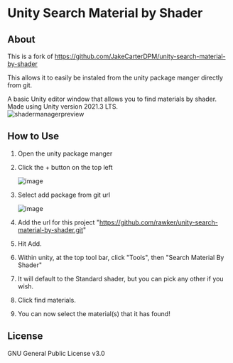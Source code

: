 # Unity Search Material by Shader  
## About  
This is a fork of https://github.com/JakeCarterDPM/unity-search-material-by-shader 

This allows it to easily be instaled from the unity package manger directly from git.

A basic Unity editor window that allows you to find materials by shader. Made using Unity version 2021.3 LTS.  
![shadermanagerpreview](https://user-images.githubusercontent.com/37534421/225279210-10167a51-5fff-408c-973e-1e1c7acaef68.png)


## How to Use  
1. Open the unity package manger
2. Click the + button on the top left

   ![image](https://github.com/rawker/unity-search-material-by-shader/assets/1731902/31f631c9-a871-40da-8064-0498a7d7b336)
   
4. Select add package from git url

   ![image](https://github.com/rawker/unity-search-material-by-shader/assets/1731902/024002dc-bfef-43a4-82fb-7fa5a6f0feac)
   
6. Add the url for this project "https://github.com/rawker/unity-search-material-by-shader.git"
7. Hit Add.
8. Within unity, at the top tool bar, click "Tools", then "Search Material By Shader"
9. It will default to the Standard shader, but you can pick any other if you wish.
10. Click find materials.
11. You can now select the material(s) that it has found!


## License  
GNU General Public License v3.0  


